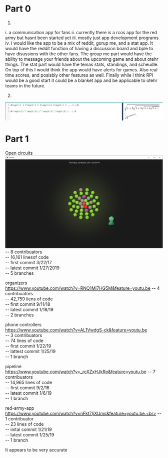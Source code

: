 # Part 0
1. 
i.  a communication app for fans
ii.  currently there is a rcos app for the red army but hasnt been started yet
iii. mostly just app development programs 
iv.  I would like the app to be a mix of reddit, gorup me, and a stat app. It would have the reddit function of having 
a discussion board and bple to have disussions with the other fans. The group me part would have the ability to message your
friends about the upcoming game and about otehr things. The stat part would have the temas stats, standings, and scheudle. 
On top of this I would think the app would have alerts for games. Also real time scores, and posisbly other features as well.
Finally while I think RPI would be a good start it could be a blanket app and be applicable to otehr teams in the future. 

2.  
![alt text](photos/new2.png)


# Part 1

Open circuits <br>
![alt text](photos/new.png)
-- 8 contribuators <br>
-- 16,161 linesof code <br>
-- first commit 3/22/17 <br>
-- latest commit 1/27/2019 <br>
-- 5 branches <br>


organizers <br>
https://www.youtube.com/watch?v=RNQ1Mi7HG5M&feature=youtu.be
-- 4 contribuators <br>
-- 42,759 liens of code <br>
-- first commit 9/11/18 <br>
-- latest commit 1/18/19 <br>
-- 2 branches <br>


phone controllers <br>
https://www.youtube.com/watch?v=AL1VwdgS-ck&feature=youtu.be <br>
-- 3 contribuators <br>
-- 74 lines of code <br>
-- first commit 1/22/19 <br>
-- lattest commit 1/25/19 <br>
-- 1 branch <br>


pipeline <br>
https://www.youtube.com/watch?v=_rcXZxHJkRo&feature=youtu.be
-- 7 contribuators<br>
-- 14,965 lines of code <br>
-- first commit 9/2/16<br>
-- latest commit 1/6/19<br>
-- 1 branch <br>


red-army-app<br>
https://www.youtube.com/watch?v=nFkt7IjXUms&feature=youtu.be.<br>
-- 1 contribuator<br>
-- 23 lines of code<br>
-- inital commit 1/21/19<br>
-- latest commit 1/25/19<br>
-- 1 branch <br>


It appears to be very accurate





